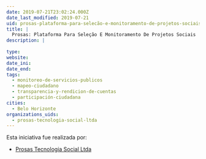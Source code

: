 ```yaml
---
date: 2019-07-21T23:02:24.000Z
date_last_modified: 2019-07-21
uid: prosas-plataforma-para-selecão-e-monitoramento-de-projetos-sociais
title: |
  Prosas: Plataforma Para Seleção E Monitoramento De Projetos Sociais
description: |
  
type: 
website: 
date_ini: 
date_end: 
tags:
  - monitoreo-de-servicios-publicos
  - mapeo-ciudadano
  - transparencia-y-rendicion-de-cuentas
  - participación-ciudadana
cities: 
  - Belo Horizonte
organizations_uids:
  - prosas-tecnologia-social-ltda
---
```


Esta iniciativa fue realizada por:

- [Prosas Tecnologia Social Ltda](/organizaciones/prosas-tecnologia-social-ltda)
